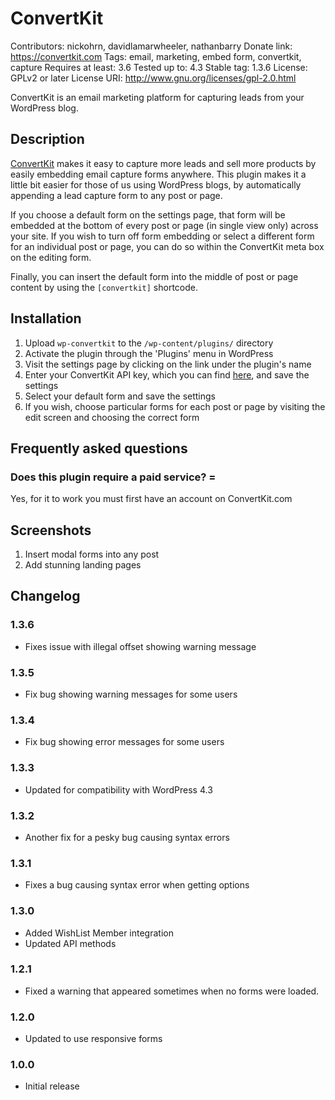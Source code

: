 # ConvertKit
Contributors: nickohrn, davidlamarwheeler, nathanbarry
Donate link: https://convertkit.com
Tags: email, marketing, embed form, convertkit, capture
Requires at least: 3.6
Tested up to: 4.3
Stable tag: 1.3.6
License: GPLv2 or later
License URI: http://www.gnu.org/licenses/gpl-2.0.html

ConvertKit is an email marketing platform for capturing leads from your WordPress blog.

## Description

[ConvertKit](https://convertkit.com) makes it easy to capture more leads and sell more products by easily
embedding email capture forms anywhere. This plugin makes it a little bit easier for those of us using WordPress
blogs, by automatically appending a lead capture form to any post or page.

If you choose a default form on the settings page, that form will be embedded at the bottom of every post or page
(in single view only) across your site. If you wish to turn off form embedding or select a different form for
an individual post or page, you can do so within the ConvertKit meta box on the editing form.

Finally, you can insert the default form into the middle of post or page content by using the `[convertkit]` shortcode.

## Installation

1. Upload `wp-convertkit` to the `/wp-content/plugins/` directory
2. Activate the plugin through the 'Plugins' menu in WordPress
3. Visit the settings page by clicking on the link under the plugin's name
4. Enter your ConvertKit API key, which you can find [here](https://app.convertkit.com/account/edit), and save the settings
5. Select your default form and save the settings
6. If you wish, choose particular forms for each post or page by visiting the edit screen and choosing the correct form

## Frequently asked questions

### Does this plugin require a paid service? =

Yes, for it to work you must first have an account on ConvertKit.com

## Screenshots

1. Insert modal forms into any post
2. Add stunning landing pages

## Changelog

### 1.3.6

* Fixes issue with illegal offset showing warning message

### 1.3.5

* Fix bug showing warning messages for some users

### 1.3.4

* Fix bug showing error messages for some users

### 1.3.3

* Updated for compatibility with WordPress 4.3

### 1.3.2

* Another fix for a pesky bug causing syntax errors

### 1.3.1

* Fixes a bug causing syntax error when getting options

### 1.3.0

* Added WishList Member integration
* Updated API methods

### 1.2.1

* Fixed a warning that appeared sometimes when no forms were loaded.

### 1.2.0

* Updated to use responsive forms

### 1.0.0

* Initial release
